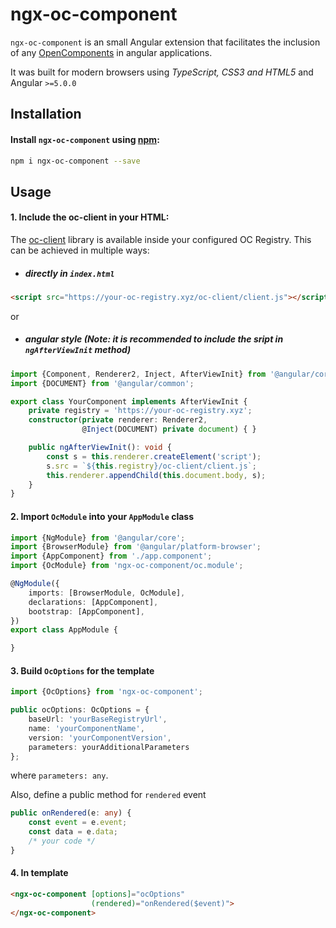 # ngx-oc-component

`ngx-oc-component` is an small Angular extension that facilitates the inclusion of any [OpenComponents](https://github.com/opencomponents/oc) in angular applications.

It was built for modern browsers using _TypeScript, CSS3 and HTML5_ and Angular `>=5.0.0`

## Installation
#### Install `ngx-oc-component` using [npm](https://www.npmjs.com/package/ngx-oc-component):
```sh
npm i ngx-oc-component --save
```

## Usage
#### 1. Include the oc-client in your HTML:
The [oc-client](https://github.com/opencomponents/oc/wiki/Browser-client) library is available inside your configured OC Registry. 
This can be achieved in multiple ways: 
 - ##### directly in `index.html`
```html
<script src="https://your-oc-registry.xyz/oc-client/client.js"></script>
```
or 
- ##### angular style (Note: it is recommended to include the sript in `ngAfterViewInit` method)
```ts
import {Component, Renderer2, Inject, AfterViewInit} from '@angular/core';
import {DOCUMENT} from '@angular/common';

export class YourComponent implements AfterViewInit {
    private registry = 'https://your-oc-registry.xyz';
    constructor(private renderer: Renderer2, 
                @Inject(DOCUMENT) private document) { }

    public ngAfterViewInit(): void {
        const s = this.renderer.createElement('script');
        s.src = `${this.registry}/oc-client/client.js`;
        this.renderer.appendChild(this.document.body, s);
    }
}

```
#### 2. Import `OcModule` into your `AppModule` class
```ts
import {NgModule} from '@angular/core';
import {BrowserModule} from '@angular/platform-browser';
import {AppComponent} from './app.component';
import {OcModule} from 'ngx-oc-component/oc.module';

@NgModule({
    imports: [BrowserModule, OcModule],
    declarations: [AppComponent],
    bootstrap: [AppComponent],
})
export class AppModule {

}
```
#### 3. Build `OcOptions` for the template
```ts
import {OcOptions} from 'ngx-oc-component';

public ocOptions: OcOptions = {
    baseUrl: 'yourBaseRegistryUrl',
    name: 'yourComponentName',
    version: 'yourComponentVersion',
    parameters: yourAdditionalParameters
};
``` 
where `parameters: any`. 

Also, define a public method for `rendered` event
```ts
public onRendered(e: any) {
    const event = e.event;
    const data = e.data;
    /* your code */
}
```

#### 4. In template
```html
<ngx-oc-component [options]="ocOptions"
                  (rendered)="onRendered($event)">
</ngx-oc-component>
```
